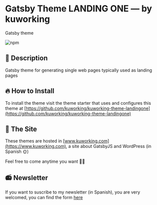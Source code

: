 # Gatsby Theme LANDING ONE — by kuworking

Gatsby theme

![npm](https://img.shields.io/npm/v/gatsby-theme-kuworking-landing-one?style=flat-square)

## 📝 Description

Gatsby theme for generating single web pages typically used as landing pages

## 🔥 How to Install

To install the theme visit the theme starter that uses and configures this theme at [https://github.com/kuworking/kuworking-theme-landingone](https://github.com/kuworking/kuworking-theme-landingone)

## 🖖 The Site

These themes are hosted in [www.kuworking.com](https://www.kuworking.com), a site about GatsbyJS and WordPress (in Spanish 🌞)

Feel free to come anytime you want 🙋‍♂️

## 📻 Newsletter

If you want to suscribe to my newsletter (in Spanish), you are very welcomed, you can find the form [here](https://www.kuworking.com/list)
